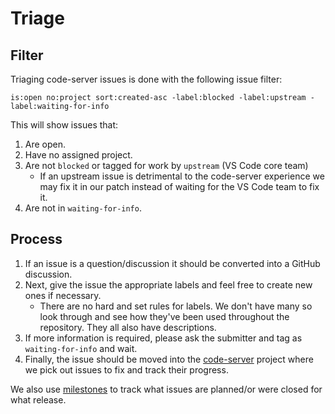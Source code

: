 # Triage

## Filter

Triaging code-server issues is done with the following issue filter:

```
is:open no:project sort:created-asc -label:blocked -label:upstream -label:waiting-for-info
```

This will show issues that:

1. Are open.
2. Have no assigned project.
3. Are not `blocked` or tagged for work by `upstream` (VS Code core team)
   - If an upstream issue is detrimental to the code-server experience we may fix it in
     our patch instead of waiting for the VS Code team to fix it.
4. Are not in `waiting-for-info`.

## Process

1. If an issue is a question/discussion it should be converted into a GitHub discussion.
2. Next, give the issue the appropriate labels and feel free to create new ones if
   necessary.
   - There are no hard and set rules for labels. We don't have many so look through and
     see how they've been used throughout the repository. They all also have descriptions.
3. If more information is required, please ask the submitter and tag as
   `waiting-for-info` and wait.
4. Finally, the issue should be moved into the
   [code-server](https://github.com/cdr/code-server/projects/1) project where we pick
   out issues to fix and track their progress.

We also use [milestones](https://github.com/cdr/code-server/milestones) to track what
issues are planned/or were closed for what release.
